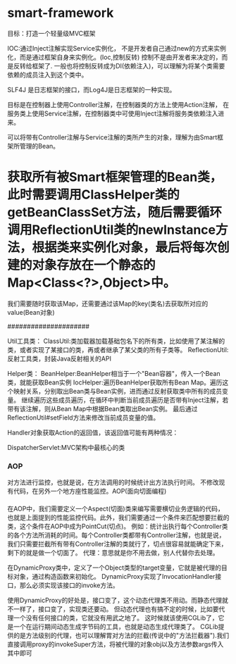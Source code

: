 # smart-framework

目标：打造一个轻量级MVC框架

IOC:通过Inject注解实现Service实例化，
不是开发者自己通过new的方式来实例化，而是通过框架自身来实例化。(Ioc,控制反转)
控制不是由开发者来决定的，而是反转给框架了.
一般也将控制反转成为DI(依赖注入)，可以理解为将某个类需要依赖的成员注入到这个类中。

SLF4J 是日志框架的接口，而Log4J是日志框架的一种实现。

目标是在控制器上使用Controller注解，在控制器类的方法上使用Action注解，
在服务类上使用Service注解，在控制器类中可使用Inject注解将服务类依赖注入进来。

可以将带有Controller注解与Service注解的类所产生的对象，理解为由Smart框架所管理的Bean。

# 获取所有被Smart框架管理的Bean类，此时需要调用ClassHelper类的getBeanClassSet方法，随后需要循环调用ReflectionUtil类的newInstance方法，根据类来实例化对象，最后将每次创建的对象存放在一个静态的Map<Class<?>,Object>中。
我们需要随时获取该Map，还需要通过该Map的key(类名)去获取所对应的value(Bean对象)

#####################

Util工具类：
ClassUtil:类加载器加载基础包名下的所有类，比如使用了某注解的类，或者实现了某接口的类，再或者继承了某父类的所有子类等。
ReflectionUtil:反射工具类，封装Java反射相关的API


Helper类：
BeanHelper:BeanHelper相当于一个"Bean容器"，传入一个Bean类，就能获取Bean实例
IocHelper:遍历BeanHelper获取所有Bean Map。遍历这个映射关系，分别取出Bean类与Bean实例，进而通过反射获取类中所有的成员变量。
继续遍历这些成员遍历，在循环中判断当前成员遍历是否带有Inject注解，若带有该注解，则从Bean Map中根据Bean类取出Bean实例。
最后通过ReflectionUtil#setField方法来修改当前成员变量的值。

Handler对象获取Action的返回值，该返回值可能有两种情况：

DispatcherServlet:MVC架构中最核心的类

### AOP
对方法进行监控，也就是说，在方法调用的时候统计出方法执行时间。
不修改现有代码，在另外一个地方座性能监控。AOP(面向切面编程)
#### 
在AOP中，我们需要定义一个Aspect(切面)类来编写需要横切业务逻辑的代码，也就是上面提到的性能监控代码。此外，我们需要通过一个条件来匹配想要拦截的类，这个条件在AOP中成为PointCut(切点)。
例如：统计出执行每个Controller类的各个方法所消耗的时间。每个Controller类都带有Controller注解，也就是说，我们只需要拦截所有带有Controller注解的类就行了，切点很容易就能确定下来，剩下的就是做一个切面了。
代理：意思就是你不用去做，别人代替你去处理。

在DynamicProxy类中，定义了一个Object类型的target变量，它就是被代理的目标对象，通过构造函数来初始化。
DynamicProxy实现了InvocationHandler接口，那么必须实现该接口的invoke方法。

使用DynamicProxy的好处是，接口变了，这个动态代理类不用动。而静态代理就不一样了，接口变了，实现类还要动。
但动态代理也有搞不定的时候，比如要代理一个没有任何接口的类，它就没有用武之地了。
这时候就该使用CGLib了，它是一个在运行期间动态生成字节码的工具，也就是动态生成代理类了。
CGLib提供的是方法级别的代理，也可以理解胃对方法的拦截(传说中的"方法拦截器").我们直接调用proxy的invokeSuper方法，将被代理的对象obj以及方法参数args传入其中即可